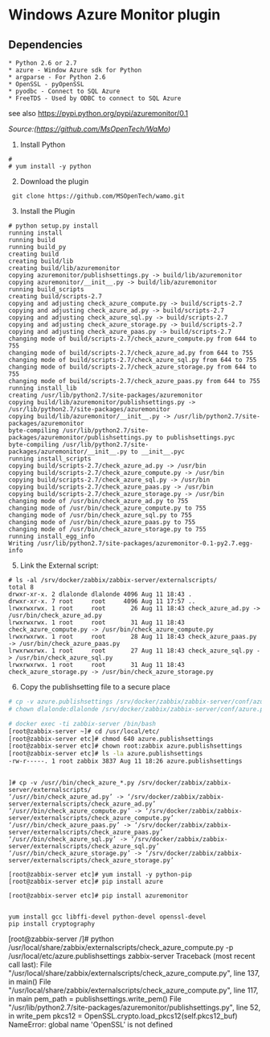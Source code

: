 # Windows Azure Monitor plugin

Dependencies
------------

	* Python 2.6 or 2.7
	* azure - Window Azure sdk for Python
	* argparse - For Python 2.6
	* OpenSSL - pyOpenSSL
	* pyodbc - Connect to SQL Azure
	* FreeTDS - Used by ODBC to connect to SQL Azure
	
see also https://pypi.python.org/pypi/azuremonitor/0.1

*Source:(https://github.com/MsOpenTech/WaMo)*

1. Install Python
```
#
# yum install -y python 

```

2. Download the plugin
```
 git clone https://github.com/MSOpenTech/wamo.git
```

3. Install the Plugin

```
# python setup.py install
running install
running build
running build_py
creating build
creating build/lib
creating build/lib/azuremonitor
copying azuremonitor/publishsettings.py -> build/lib/azuremonitor
copying azuremonitor/__init__.py -> build/lib/azuremonitor
running build_scripts
creating build/scripts-2.7
copying and adjusting check_azure_compute.py -> build/scripts-2.7
copying and adjusting check_azure_ad.py -> build/scripts-2.7
copying and adjusting check_azure_sql.py -> build/scripts-2.7
copying and adjusting check_azure_storage.py -> build/scripts-2.7
copying and adjusting check_azure_paas.py -> build/scripts-2.7
changing mode of build/scripts-2.7/check_azure_compute.py from 644 to 755
changing mode of build/scripts-2.7/check_azure_ad.py from 644 to 755
changing mode of build/scripts-2.7/check_azure_sql.py from 644 to 755
changing mode of build/scripts-2.7/check_azure_storage.py from 644 to 755
changing mode of build/scripts-2.7/check_azure_paas.py from 644 to 755
running install_lib
creating /usr/lib/python2.7/site-packages/azuremonitor
copying build/lib/azuremonitor/publishsettings.py -> /usr/lib/python2.7/site-packages/azuremonitor
copying build/lib/azuremonitor/__init__.py -> /usr/lib/python2.7/site-packages/azuremonitor
byte-compiling /usr/lib/python2.7/site-packages/azuremonitor/publishsettings.py to publishsettings.pyc
byte-compiling /usr/lib/python2.7/site-packages/azuremonitor/__init__.py to __init__.pyc
running install_scripts
copying build/scripts-2.7/check_azure_ad.py -> /usr/bin
copying build/scripts-2.7/check_azure_compute.py -> /usr/bin
copying build/scripts-2.7/check_azure_sql.py -> /usr/bin
copying build/scripts-2.7/check_azure_paas.py -> /usr/bin
copying build/scripts-2.7/check_azure_storage.py -> /usr/bin
changing mode of /usr/bin/check_azure_ad.py to 755
changing mode of /usr/bin/check_azure_compute.py to 755
changing mode of /usr/bin/check_azure_sql.py to 755
changing mode of /usr/bin/check_azure_paas.py to 755
changing mode of /usr/bin/check_azure_storage.py to 755
running install_egg_info
Writing /usr/lib/python2.7/site-packages/azuremonitor-0.1-py2.7.egg-info
```

5. Link the External script:
 ```
# ls -al /srv/docker/zabbix/zabbix-server/externalscripts/
total 8
drwxr-xr-x. 2 dlalonde dlalonde 4096 Aug 11 18:43 .
drwxr-xr-x. 7 root     root     4096 Aug 11 17:57 ..
lrwxrwxrwx. 1 root     root       26 Aug 11 18:43 check_azure_ad.py -> /usr/bin/check_azure_ad.py
lrwxrwxrwx. 1 root     root       31 Aug 11 18:43 check_azure_compute.py -> /usr/bin/check_azure_compute.py
lrwxrwxrwx. 1 root     root       28 Aug 11 18:43 check_azure_paas.py -> /usr/bin/check_azure_paas.py
lrwxrwxrwx. 1 root     root       27 Aug 11 18:43 check_azure_sql.py -> /usr/bin/check_azure_sql.py
lrwxrwxrwx. 1 root     root       31 Aug 11 18:43 check_azure_storage.py -> /usr/bin/check_azure_storage.py
```

6. Copy the publishsetting file to a secure place
```bash
# cp -v azure.publishsettings /srv/docker/zabbix/zabbix-server/conf/azure.publishsettings
# chown dlalonde:dlalonde /srv/docker/zabbix/zabbix-server/conf/azure.publishsettings

# docker exec -ti zabbix-server /bin/bash
[root@zabbix-server ~]# cd /usr/local/etc/
[root@zabbix-server etc]# chmod 640 azure.publishsettings
[root@zabbix-server etc]# chown root:zabbix azure.publishsettings
[root@zabbix-server etc]# ls -la azure.publishsettings
-rw-r-----. 1 root zabbix 3837 Aug 11 18:26 azure.publishsettings
```
```

]# cp -v /usr//bin/check_azure_*.py /srv/docker/zabbix/zabbix-server/externalscripts/
‘/usr//bin/check_azure_ad.py’ -> ‘/srv/docker/zabbix/zabbix-server/externalscripts/check_azure_ad.py’
‘/usr//bin/check_azure_compute.py’ -> ‘/srv/docker/zabbix/zabbix-server/externalscripts/check_azure_compute.py’
‘/usr//bin/check_azure_paas.py’ -> ‘/srv/docker/zabbix/zabbix-server/externalscripts/check_azure_paas.py’
‘/usr//bin/check_azure_sql.py’ -> ‘/srv/docker/zabbix/zabbix-server/externalscripts/check_azure_sql.py’
‘/usr//bin/check_azure_storage.py’ -> ‘/srv/docker/zabbix/zabbix-server/externalscripts/check_azure_storage.py’

[root@zabbix-server etc]# yum install -y python-pip
[root@zabbix-server etc]# pip install azure

[root@zabbix-server etc]# pip install azuremonitor 


yum install gcc libffi-devel python-devel openssl-devel
pip install cryptography
```

[root@zabbix-server /]# python /usr/local/share/zabbix/externalscripts/check_azure_compute.py -p /usr/local/etc/azure.publishsettings zabbix-server
Traceback (most recent call last):
  File "/usr/local/share/zabbix/externalscripts/check_azure_compute.py", line 137, in <module>
    main()
  File "/usr/local/share/zabbix/externalscripts/check_azure_compute.py", line 117, in main
    pem_path = publishsettings.write_pem()
  File "/usr/lib/python2.7/site-packages/azuremonitor/publishsettings.py", line 52, in write_pem
    pkcs12 = OpenSSL.crypto.load_pkcs12(self.pkcs12_buf)
NameError: global name 'OpenSSL' is not defined


